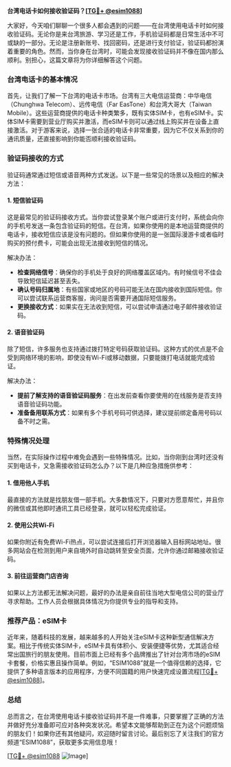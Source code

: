 **台湾电话卡如何接收验证码？[[TG💪+ @esim1088](https://t.me/s/esim1088)]**

大家好，今天咱们聊聊一个很多人都会遇到的问题——在台湾使用电话卡时如何接收验证码。无论你是来台湾旅游、学习还是工作，手机验证码都是日常生活中不可或缺的一部分。无论是注册新账号、找回密码，还是进行支付验证，验证码都扮演着重要的角色。然而，当你身在台湾时，可能会发现接收验证码并不像在国内那么顺利。别担心，这篇文章将为你详细解答这个问题。

### 台湾电话卡的基本情况

首先，让我们了解一下台湾的电话卡市场。台湾有三大电信运营商：中华电信（Chunghwa Telecom）、远传电信（Far EasTone）和台湾大哥大（Taiwan Mobile）。这些运营商提供的电话卡种类繁多，既有实体SIM卡，也有eSIM卡。实体SIM卡需要到营业厅购买并激活，而eSIM卡则可以通过线上购买并在设备上直接激活。对于游客来说，选择一张合适的电话卡非常重要，因为它不仅关系到你的通讯质量，还直接影响到你能否顺利接收验证码。

### 验证码接收的方式

验证码通常通过短信或语音两种方式发送。以下是一些常见的场景以及相应的解决方法：

#### 1. 短信验证码
这是最常见的验证码接收方式。当你尝试登录某个账户或进行支付时，系统会向你的手机号发送一条包含验证码的短信。在台湾，如果你使用的是本地运营商提供的电话卡，接收短信应该是没有问题的。但如果你使用的是一张国际漫游卡或者临时购买的预付费卡，可能会出现无法接收到短信的情况。

解决办法：
- **检查网络信号**：确保你的手机处于良好的网络覆盖区域内。有时候信号不佳会导致短信延迟甚至丢失。
- **确认号码归属地**：有些国家或地区的号码可能无法在国内接收到国际短信。你可以尝试联系运营商客服，询问是否需要开通国际短信服务。
- **更换接收方式**：如果实在无法收到短信，可以尝试申请通过电子邮件接收验证码。

#### 2. 语音验证码
除了短信，许多服务也支持通过拨打特定号码获取验证码。这种方式的优点是不会受到网络环境的影响，即使没有Wi-Fi或移动数据，只要能拨打电话就能完成验证。

解决办法：
- **提前了解支持的语音验证码服务**：在出发前查看你要使用的在线服务是否支持语音验证码功能。
- **准备备用联系方式**：如果有多个手机号码可供选择，建议提前绑定备用号码以备不时之需。

### 特殊情况处理

当然，在实际操作过程中难免会遇到一些特殊情况。比如，当你刚到台湾时还没有买到电话卡，又急需接收验证码怎么办？以下是几种应急措施供参考：

#### 1. 借用他人手机
最直接的方法就是找朋友借一部手机。大多数情况下，只要对方愿意帮忙，并且你的微信或其他即时通讯工具已经登录，就可以轻松完成验证。

#### 2. 使用公共Wi-Fi
如果你附近有免费Wi-Fi热点，可以尝试连接后打开浏览器输入目标网站地址。很多网站会在检测到用户来自境外时自动跳转至安全页面，允许你通过邮箱接收验证码。

#### 3. 前往运营商门店咨询
如果以上方法都无法解决问题，最好的办法是亲自前往当地大型电信公司的营业厅寻求帮助。工作人员会根据具体情况为你提供专业的指导和支持。

### 推荐产品：eSIM卡

近年来，随着科技的发展，越来越多的人开始关注eSIM卡这种新型通信解决方案。相比于传统实体SIM卡，eSIM卡具有体积小、安装便捷等优势，尤其适合经常出国旅行的朋友使用。目前市面上已经有多个品牌推出了针对台湾市场的eSIM卡套餐，价格实惠且操作简单。例如，“ESIM1088”就是一个值得信赖的选择，它提供了多种语言版本的应用程序，方便不同国籍的用户快速完成设置流程[[TG💪+ @esim1088](https://t.me/s/esim1088)]。

### 总结

总而言之，在台湾使用电话卡接收验证码并不是一件难事，只要掌握了正确的方法并做好充分准备即可应对各种突发状况。希望本文能够帮助到正在为这个问题烦恼的朋友们！如果你还有其他疑问，欢迎随时留言讨论。最后别忘了关注我们的官方频道“ESIM1088”，获取更多实用信息哦！

[[TG💪+ @esim1088](https://t.me/s/esim1088) ![Image](https://i.postimg.cc/4NQfJmqS/Snipaste-2025-05-13-00-14-12.png)]